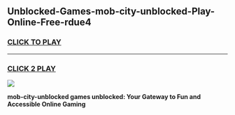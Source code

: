
## Unblocked-Games-mob-city-unblocked-Play-Online-Free-rdue4
<h3>
<a href="https://premium76.site?title=mob-city-unblocked&ref=26A">CLICK TO PLAY</a></h3>
<hr>

<h3>
<a href="https://premium76.site?title=mob-city-unblocked&ref=26A">CLICK 2 PLAY</a>
  
</h3>

<a href="https://premium76.site?title=mob-city-unblocked&ref=26A"><img src="https://clearcache.store/games.png"></a>


**mob-city-unblocked games unblocked: Your Gateway to Fun and Accessible Online Gaming**
